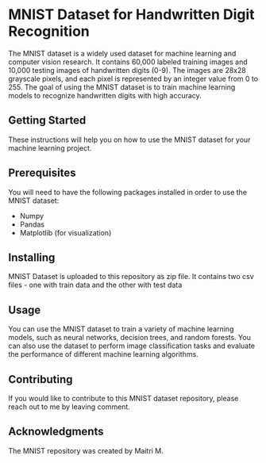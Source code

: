 # MNIST Dataset for Handwritten Digit Recognition
The MNIST dataset is a widely used dataset for machine learning and computer vision research. It contains 60,000 labeled training images and 10,000 testing images of handwritten digits (0-9). The images are 28x28 grayscale pixels, and each pixel is represented by an integer value from 0 to 255. The goal of using the MNIST dataset is to train machine learning models to recognize handwritten digits with high accuracy.

## Getting Started
These instructions will help you on how to use the MNIST dataset for your machine learning project.

## Prerequisites
You will need to have the following packages installed in order to use the MNIST dataset:

* Numpy
* Pandas
* Matplotlib (for visualization)

## Installing
MNIST Dataset is uploaded to this repository as zip file. It contains two csv files - one with train data and the other with test data

## Usage
You can use the MNIST dataset to train a variety of machine learning models, such as neural networks, decision trees, and random forests. You can also use the dataset to perform image classification tasks and evaluate the performance of different machine learning algorithms.

## Contributing

If you would like to contribute to this MNIST dataset repository, please reach out to me by leaving comment.

## Acknowledgments

The MNIST repository was created by Maitri M.
